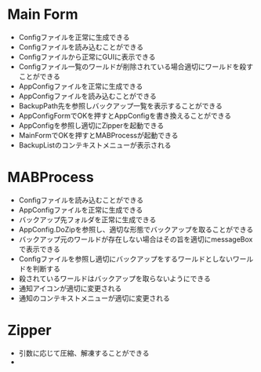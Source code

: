 # Main Form
- Configファイルを正常に生成できる
- Configファイルを読み込むことができる
- Configファイルから正常にGUIに表示できる
- Configファイル一覧のワールドが削除されている場合適切にワールドを殺すことができる
- AppConfigファイルを正常に生成できる
- AppConfigファイルを読み込むことができる
- BackupPath先を参照しバックアップ一覧を表示することができる
- AppConfigFormでOKを押すとAppConfigを書き換えることができる
- AppConfigを参照し適切にZipperを起動できる
- MainFormでOKを押すとMABProcessが起動できる
- BackupListのコンテキストメニューが表示される

# MABProcess
- Configファイルを読み込むことができる
- AppConfigファイルを正常に生成できる
- バックアップ先フォルダを正常に生成できる
- AppConfig.DoZipを参照し、適切な形態でバックアップを取ることができる
- バックアップ元のワールドが存在しない場合はその旨を適切にmessageBoxで表示できる
- Configファイルを参照し適切にバックアップをするワールドとしないワールドを判断する
- 殺されているワールドはバックアップを取らないようにできる
- 通知アイコンが適切に変更される
- 通知のコンテキストメニューが適切に変更される

# Zipper
- 引数に応じて圧縮、解凍することができる
- 
